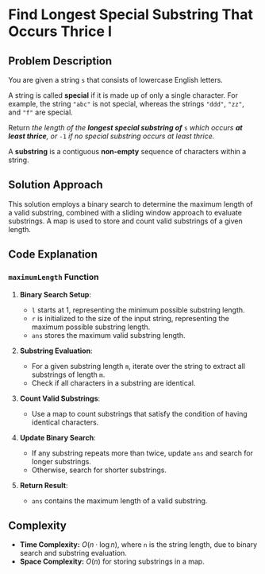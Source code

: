 # Find Longest Special Substring That Occurs Thrice I

## Problem Description

You are given a string `s` that consists of lowercase English letters.

A string is called **special** if it is made up of only a single character. For example, the string `"abc"` is not special, whereas the strings `"ddd"`, `"zz"`, and `"f"` are special.

Return *the length of the **longest special substring of*** `s` *which occurs **at least thrice**, or* `-1` *if no special substring occurs at least thrice.*

A **substring** is a contiguous **non-empty** sequence of characters within a string.

## Solution Approach

This solution employs a binary search to determine the maximum length of a valid substring, combined with a sliding window approach to evaluate substrings. A map is used to store and count valid substrings of a given length.

## Code Explanation

### `maximumLength` Function

1. **Binary Search Setup**: 
   - `l` starts at 1, representing the minimum possible substring length.
   - `r` is initialized to the size of the input string, representing the maximum possible substring length.
   - `ans` stores the maximum valid substring length.

2. **Substring Evaluation**:
   - For a given substring length `m`, iterate over the string to extract all substrings of length `m`.
   - Check if all characters in a substring are identical.

3. **Count Valid Substrings**:
   - Use a map to count substrings that satisfy the condition of having identical characters.

4. **Update Binary Search**:
   - If any substring repeats more than twice, update `ans` and search for longer substrings.
   - Otherwise, search for shorter substrings.

5. **Return Result**:
   - `ans` contains the maximum length of a valid substring.

## Complexity

- **Time Complexity:** $O(n \cdot \log n)$, where `n` is the string length, due to binary search and substring evaluation.  
- **Space Complexity:** $O(n)$ for storing substrings in a map.
